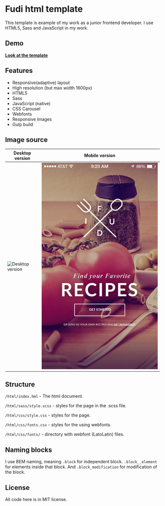 Fudi html template
=============
This template is example of my work as a junior frontend developer.
I use HTML5, Sass and JavaScript in my work.

## Demo
**[Look at the template](http://htmlpreview.github.io/?https://github.com/arthique/fudi/blob/master/html/index.html)**

## Features
* Responsive(adaptive) layout
* High resolution (but max width 1600px)
* HTML5
* Sass
* JavaScript (native)
* CSS Carousel
* Webfonts
* Responsive Images
* Gulp build

## Image source
| Desktop version | Mobile version |
| ------------------------- | ------------------------- |
![Desktop version](https://github.com/arthique/fudi/blob/master/desktop.png)  |  ![Mobile version](https://github.com/arthique/fudi/blob/master/mobile.png)

## Structure
`/html/index.hml` - The html document.

`/html/sass/style.scss` - styles for the page in the .scss file.

`/html/css/style.css` - styles for the page.

`/html/css/fonts.css` - styles for the using webfonts.

`/html/css/fonts/` - directory with webfont (LatoLatin) files.

## Naming blocks
I use BEM naming, meaning `.block` for independent block. `.block__element` for elements inside that block. And `.block_modification` for modification of the block.

## License
All code here is in MIT license.